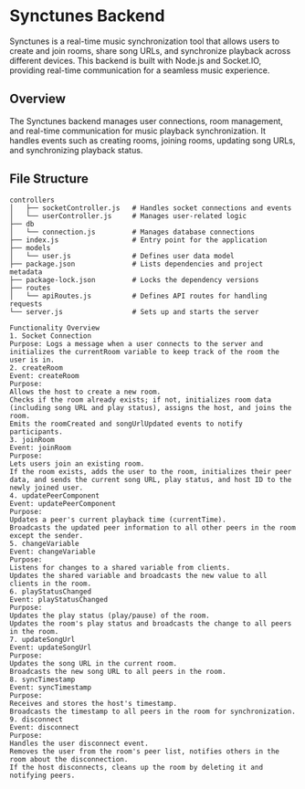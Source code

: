 # Synctunes Backend

Synctunes is a real-time music synchronization tool that allows users to create and join rooms, share song URLs, and synchronize playback across different devices. This backend is built with Node.js and Socket.IO, providing real-time communication for a seamless music experience.

## Overview
The Synctunes backend manages user connections, room management, and real-time communication for music playback synchronization. It handles events such as creating rooms, joining rooms, updating song URLs, and synchronizing playback status.

## File Structure
```plaintext
controllers
│   ├── socketController.js   # Handles socket connections and events
│   └── userController.js     # Manages user-related logic
├── db
│   └── connection.js         # Manages database connections
├── index.js                  # Entry point for the application
├── models
│   └── user.js               # Defines user data model
├── package.json              # Lists dependencies and project metadata
├── package-lock.json         # Locks the dependency versions
├── routes
│   └── apiRoutes.js          # Defines API routes for handling requests
└── server.js                 # Sets up and starts the server

Functionality Overview
1. Socket Connection
Purpose: Logs a message when a user connects to the server and initializes the currentRoom variable to keep track of the room the user is in.
2. createRoom
Event: createRoom
Purpose:
Allows the host to create a new room.
Checks if the room already exists; if not, initializes room data (including song URL and play status), assigns the host, and joins the room.
Emits the roomCreated and songUrlUpdated events to notify participants.
3. joinRoom
Event: joinRoom
Purpose:
Lets users join an existing room.
If the room exists, adds the user to the room, initializes their peer data, and sends the current song URL, play status, and host ID to the newly joined user.
4. updatePeerComponent
Event: updatePeerComponent
Purpose:
Updates a peer's current playback time (currentTime).
Broadcasts the updated peer information to all other peers in the room except the sender.
5. changeVariable
Event: changeVariable
Purpose:
Listens for changes to a shared variable from clients.
Updates the shared variable and broadcasts the new value to all clients in the room.
6. playStatusChanged
Event: playStatusChanged
Purpose:
Updates the play status (play/pause) of the room.
Updates the room's play status and broadcasts the change to all peers in the room.
7. updateSongUrl
Event: updateSongUrl
Purpose:
Updates the song URL in the current room.
Broadcasts the new song URL to all peers in the room.
8. syncTimestamp
Event: syncTimestamp
Purpose:
Receives and stores the host's timestamp.
Broadcasts the timestamp to all peers in the room for synchronization.
9. disconnect
Event: disconnect
Purpose:
Handles the user disconnect event.
Removes the user from the room's peer list, notifies others in the room about the disconnection.
If the host disconnects, cleans up the room by deleting it and notifying peers.